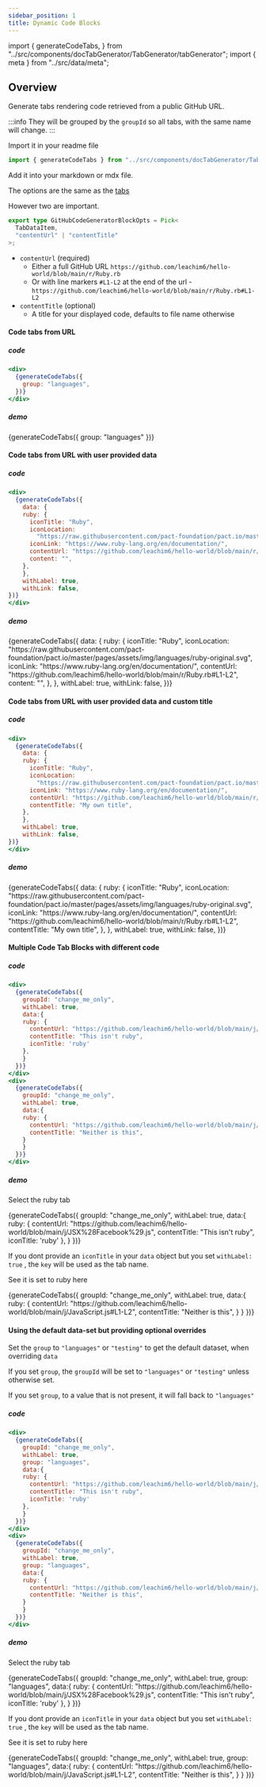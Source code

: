 ```yaml
---
sidebar_position: 1
title: Dynamic Code Blocks
---
```


import {
generateCodeTabs,
} from "../src/components/docTabGenerator/TabGenerator/tabGenerator";
import { meta } from "../src/data/meta";

## Overview

Generate tabs rendering code retrieved from a public GitHub URL.

:::info
They will be grouped by the `groupId` so all tabs, with the same name will change.
:::

Import it in your readme file

```typescript
import { generateCodeTabs } from "../src/components/docTabGenerator/TabGenerator/tabGenerator";
```

Add it into your markdown or mdx file.

The options are the same as the [tabs](/docs/tabs)

However two are important.

```typescript
export type GitHubCodeGeneratorBlockOpts = Pick<
  TabDataItem,
  "contentUrl" | "contentTitle"
>;
```

- `contentUrl` (required)
  - Either a full GitHub URL `https://github.com/leachim6/hello-world/blob/main/r/Ruby.rb`
  - Or with line markers `#L1-L2` at the end of the url - `https://github.com/leachim6/hello-world/blob/main/r/Ruby.rb#L1-L2`
- `contentTitle` (optional)
  - A title for your displayed code, defaults to file name otherwise

#### Code tabs from URL

##### code


```jsx
<div>
  {generateCodeTabs({
    group: "languages",
  })}
</div>
```

##### demo

<div>
  {generateCodeTabs({
    group: "languages"
  })}
</div>



#### Code tabs from URL with user provided data

##### code

```jsx
<div>
  {generateCodeTabs({
    data: {
    ruby: {
      iconTitle: "Ruby",
      iconLocation:
        "https://raw.githubusercontent.com/pact-foundation/pact.io/master/pages/assets/img/languages/ruby-original.svg",
      iconLink: "https://www.ruby-lang.org/en/documentation/",
      contentUrl: "https://github.com/leachim6/hello-world/blob/main/r/Ruby.rb#L1-L2",
      content: "",
    },
    },
    withLabel: true,
    withLink: false,
})}
</div>
```

##### demo

<div>
  {generateCodeTabs({
    data: {
    ruby: {
      iconTitle: "Ruby",
      iconLocation:
        "https://raw.githubusercontent.com/pact-foundation/pact.io/master/pages/assets/img/languages/ruby-original.svg",
      iconLink: "https://www.ruby-lang.org/en/documentation/",
      contentUrl: "https://github.com/leachim6/hello-world/blob/main/r/Ruby.rb#L1-L2",
      content: "",
    },
    },
    withLabel: true,
    withLink: false,
})}
</div>

#### Code tabs from URL with user provided data and custom title

##### code

```jsx
<div>
  {generateCodeTabs({
    data: {
    ruby: {
      iconTitle: "Ruby",
      iconLocation:
        "https://raw.githubusercontent.com/pact-foundation/pact.io/master/pages/assets/img/languages/ruby-original.svg",
      iconLink: "https://www.ruby-lang.org/en/documentation/",
      contentUrl: "https://github.com/leachim6/hello-world/blob/main/r/Ruby.rb#L1-L2",
      contentTitle: "My own title",
    },
    },
    withLabel: true,
    withLink: false,
})}
</div>
```

##### demo

<div>
  {generateCodeTabs({
    data: {
    ruby: {
      iconTitle: "Ruby",
      iconLocation:
        "https://raw.githubusercontent.com/pact-foundation/pact.io/master/pages/assets/img/languages/ruby-original.svg",
      iconLink: "https://www.ruby-lang.org/en/documentation/",
      contentUrl: "https://github.com/leachim6/hello-world/blob/main/r/Ruby.rb#L1-L2",
      contentTitle: "My own title",
    },
    },
    withLabel: true,
    withLink: false,
})}
</div>

#### Multiple Code Tab Blocks with different code

##### code

```jsx
<div>
  {generateCodeTabs({
    groupId: "change_me_only",
    withLabel: true,
    data:{
    ruby: {
      contentUrl: "https://github.com/leachim6/hello-world/blob/main/j/JSX%28Facebook%29.js",
      contentTitle: "This isn't ruby",
      iconTitle: 'ruby'
    },
    }
  })}
</div>
<div>
  {generateCodeTabs({
    groupId: "change_me_only",
    withLabel: true,
    data:{
    ruby: {
      contentUrl: "https://github.com/leachim6/hello-world/blob/main/j/JavaScript.js#L1-L2",
      contentTitle: "Neither is this",
    }
    }
  })}
</div>
```

##### demo

Select the ruby tab

<div>
  {generateCodeTabs({
    groupId: "change_me_only",
    withLabel: true,
    data:{
    ruby: {
      contentUrl: "https://github.com/leachim6/hello-world/blob/main/j/JSX%28Facebook%29.js",
      contentTitle: "This isn't ruby",
      iconTitle: 'ruby'
    },
    }
  })}
</div>

If you dont provide an `iconTitle` in your `data` object but you set `withLabel: true` , the `key` will be used as the tab name.

See it is set to ruby here

<div>
  {generateCodeTabs({
    groupId: "change_me_only",
    withLabel: true,
    data:{
    ruby: {
      contentUrl: "https://github.com/leachim6/hello-world/blob/main/j/JavaScript.js#L1-L2",
      contentTitle: "Neither is this",
    }
    }
  })}
</div>

#### Using the default data-set but providing optional overrides

Set the `group` to `"languages"` or `"testing"` to get the default dataset, when overriding `data`

If you set `group`, the `groupId` will be set to `"languages"` or `"testing"` unless otherwise set.

If you set `group`, to a value that is not present, it will fall back to `"languages"`

##### code

```jsx
<div>
  {generateCodeTabs({
    groupId: "change_me_only",
    withLabel: true,
    group: "languages",
    data:{
    ruby: {
      contentUrl: "https://github.com/leachim6/hello-world/blob/main/j/JSX%28Facebook%29.js",
      contentTitle: "This isn't ruby",
      iconTitle: 'ruby'
    },
    }
  })}
</div>
<div>
  {generateCodeTabs({
    groupId: "change_me_only",
    withLabel: true,
    group: "languages",
    data:{
    ruby: {
      contentUrl: "https://github.com/leachim6/hello-world/blob/main/j/JavaScript.js#L1-L2",
      contentTitle: "Neither is this",
    }
    }
  })}
</div>

```

##### demo

Select the ruby tab

<div>
  {generateCodeTabs({
    groupId: "change_me_only",
    withLabel: true,
    group: "languages",
    data:{
    ruby: {
      contentUrl: "https://github.com/leachim6/hello-world/blob/main/j/JSX%28Facebook%29.js",
      contentTitle: "This isn't ruby",
      iconTitle: 'ruby'
    },
    }
  })}
</div>

If you dont provide an `iconTitle` in your `data` object but you set `withLabel: true` , the `key` will be used as the tab name.

See it is set to ruby here

<div>
  {generateCodeTabs({
    groupId: "change_me_only",
    withLabel: true,
    group: "languages",
    data:{
    ruby: {
      contentUrl: "https://github.com/leachim6/hello-world/blob/main/j/JavaScript.js#L1-L2",
      contentTitle: "Neither is this",
    }
    }
  })}
</div>
